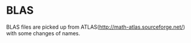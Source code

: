 # BLAS
BLAS files are picked up from ATLAS(http://math-atlas.sourceforge.net/) with some changes of names.
